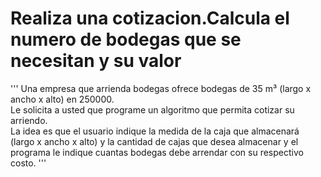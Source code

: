 <h1>Realiza una cotizacion.Calcula el numero de bodegas que se necesitan y su valor</h1>
<p>
   '''
Una empresa que arrienda bodegas ofrece bodegas de 35 m³ (largo x ancho x alto) en 250000. <br>
Le solicita a usted que programe un algoritmo que permita cotizar su arriendo.
  <br>La idea es que el 
usuario indique la medida de la caja que almacenará (largo x ancho x alto) y la cantidad de cajas 
que desea almacenar y el programa le indique cuantas bodegas debe arrendar con su respectivo 
costo. 
'''
</p>
